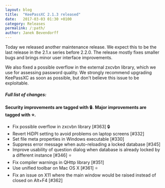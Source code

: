 ```yaml
---
layout: blog
title:  "KeePassXC 2.1.3 released"
date:   2017-03-03 01:30 +0100
category: Releases
permalink: /:path/
author: Janek Bevendorff
---
```


Today we released another maintenance release. We expect this to be the last release in the 2.1.x series before 2.2.0.
The release mostly fixes smaller bugs and brings minor user interface improvements.

We also fixed a possible overflow in the external zxcvbn library, which we use for assessing password quality.
We strongly recommend upgrading KeePassXC as soon as possible, but don't believe this issue to be exploitable.


##### Full list of changes:

**Security improvements are tagged with 🔒.**
**Major improvements are tagged with ⭐️.**

- Fix possible overflow in zxcvbn library [#363] 🔒 
- Revert HiDPI setting to avoid problems on laptop screens [#332]
- Set file meta properties in Windows executable [#330]
- Suppress error message when auto-reloading a locked database [#345]
- Improve usability of question dialog when database is already locked by a different instance [#346] ⭐️ 
- Fix compiler warnings in QHttp library [#351]
- Use unified toolbar on Mac OS X [#361] ⭐️ 
- Fix an issue on X11 where the main window would be raised instead of closed on Alt+F4 [#362]